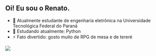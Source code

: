 ## Oi! Eu sou o Renato.

- 🔭 Atualmente estudante de engenharia eletrônica na Universidade Tecnológica Federal do Paraná
- 🌱 Estudando atualmente: Python
- ⚡ Fato divertido: gosto muito de RPG de mesa e de tereré

<picture>
  <source
    srcset="https://github-readme-stats.vercel.app/api?username=RenatoMarc06&show_icons=true&theme=dark"
    media="(prefers-color-scheme: dark)"
  />
  <source
    srcset="https://github-readme-stats.vercel.app/api?username=RenatoMarc06&show_icons=true"
    media="(prefers-color-scheme: light), (prefers-color-scheme: no-preference)"
  />
  <img src="https://github-readme-stats.vercel.app/api?username=RenatoMarc06&show_icons=true" />
</picture>
